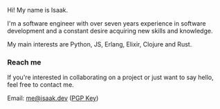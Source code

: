 Hi! My name is Isaak.

I'm a software engineer with over seven years experience in software development and a constant desire acquiring new skills and knowledge.

My main interests are Python, JS, Erlang, Elixir, Clojure and Rust.

### Reach me

If you're interested in collaborating on a project or just want to say hello, 
feel free to contact me.

Email: me@isaak.dev ([PGP Key](https://keys.openpgp.org/vks/v1/by-fingerprint/43D7CF7ABD04B9178443CF8A778A732D7666A23A))
